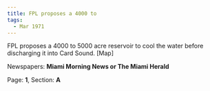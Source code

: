 ```yaml
---  
title: FPL proposes a 4000 to  
tags:  
  - Mar 1971  
---  
```

  
FPL proposes a 4000 to 5000 acre reservoir to cool the water before discharging it into Card Sound. [Map]  
  
Newspapers: **Miami Morning News or The Miami Herald**  
  
Page: **1**, Section: **A** 
